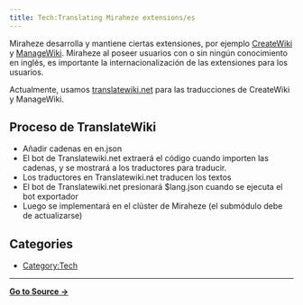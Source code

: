 ```yaml
---
title: Tech:Translating Miraheze extensions/es
---
```



Miraheze desarrolla y mantiene ciertas extensiones, por ejemplo [CreateWiki](https://meta.miraheze.org/wiki/github:miraheze/CreateWiki) y [ManageWiki](https://meta.miraheze.org/wiki/github:miraheze/ManageWiki). Miraheze al poseer usuarios con o sin ningún conocimiento en inglés, es importante la internacionalización de las extensiones para los usuarios.

Actualmente, usamos [translatewiki.net](https://meta.miraheze.org/wiki/translatewiki:) para las traducciones de CreateWiki y ManageWiki.

## Proceso de TranslateWiki 

* Añadir cadenas en en.json
* El bot de Translatewiki.net extraerá el código cuando importen las cadenas, y se mostrará a los traductores para traducir.
* Los traductores en Translatewiki.net traducen los textos
* El bot de Translatewiki.net presionará $lang.json cuando se ejecuta el bot exportador
* Luego se implementará en el clúster de Miraheze (el submódulo debe de actualizarse)

## Categories

* [Category:Tech](https://meta.miraheze.org/wiki/Category:Tech)

----
**[Go to Source &rarr;](https://meta.miraheze.org/wiki/Tech:Translating_Miraheze_extensions/es)**